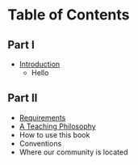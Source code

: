 # Table of Contents

## Part I
- [Introduction](introduction.md)
    - Hello
    
## Part II
- [Requirements](requirements.md)
- [A Teaching Philosophy](a-teaching-philosophy.md)
- How to use this book
- Conventions
- Where our community is located 
